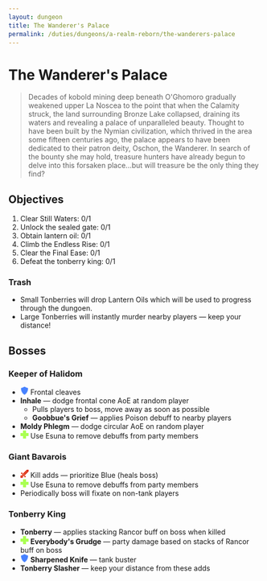 ```yaml
---
layout: dungeon
title: The Wanderer's Palace
permalink: /duties/dungeons/a-realm-reborn/the-wanderers-palace
---
```


# The Wanderer's Palace

> Decades of kobold mining deep beneath O'Ghomoro gradually weakened upper La Noscea to the point that when the Calamity struck, the land surrounding Bronze Lake collapsed, draining its waters and revealing a palace of unparalleled beauty. Thought to have been built by the Nymian civilization, which thrived in the area some fifteen centuries ago, the palace appears to have been dedicated to their patron deity, Oschon, the Wanderer. In search of the bounty she may hold, treasure hunters have already begun to delve into this forsaken place...but will treasure be the only thing they find?

## Objectives

1. Clear Still Waters: 0/1
2. Unlock the sealed gate: 0/1
3. Obtain lantern oil: 0/1
4. Climb the Endless Rise: 0/1
5. Clear the Final Ease: 0/1
6. Defeat the tonberry king: 0/1

### Trash

- Small Tonberries will drop Lantern Oils which will be used to progress through the dungoen.
- Large Tonberries will instantly murder nearby players — keep your distance!

## Bosses

### Keeper of Halidom

- ![](/assets/icons/role-tank.png) Frontal cleaves
- **Inhale** — dodge frontal cone AoE at random player
  - Pulls players to boss, move away as soon as possible
  - **Goobbue's Grief** — applies Poison debuff to nearby players
- **Moldy Phlegm** — dodge circular AoE on random player
- ![](/assets/icons/role-healer.png) Use Esuna to remove debuffs from party members

### Giant Bavarois

- ![](/assets/icons/role-dps.png) Kill adds — prioritize Blue (heals boss)
- ![](/assets/icons/role-healer.png) Use Esuna to remove debuffs from party members
- Periodically boss will fixate on non-tank players

### Tonberry King

- **Tonberry** — applies stacking Rancor buff on boss when killed
- ![](/assets/icons/role-healer.png) **Everybody's Grudge** — party damage based on stacks of Rancor buff on boss
- ![](/assets/icons/role-tank.png) **Sharpened Knife** — tank buster
- **Tonberry Slasher** — keep your distance from these adds

